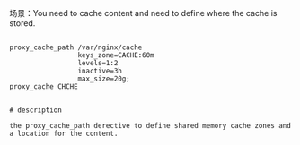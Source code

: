 
场景：You need to cache content and need to define where the cache is stored.

```

proxy_cache_path /var/nginx/cache
                 keys_zone=CACHE:60m
                 levels=1:2
                 inactive=3h
                 max_size=20g;
proxy_cache CHCHE


# description

the proxy_cache_path derective to define shared memory cache zones and a location for the content.

```
